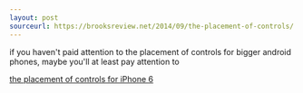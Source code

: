 ```yaml
---
layout: post
sourceurl: https://brooksreview.net/2014/09/the-placement-of-controls/
---
```


if you haven't paid attention to the placement of controls for bigger android
phones, maybe you'll at least pay attention to

<a href="https://brooksreview.net/2014/09/the-placement-of-controls/" target="_blank">
  the placement of controls for iPhone 6
</a>
